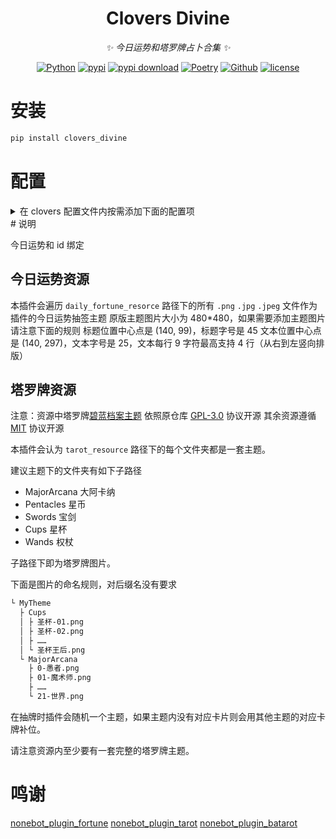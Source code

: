 <div align="center">

# Clovers Divine

_✨ 今日运势和塔罗牌占卜合集 ✨_

[![Python](https://img.shields.io/badge/Python-3.12+-blue.svg)](https://www.python.org/)
[![pypi](https://img.shields.io/pypi/v/clovers_divine.svg)](https://pypi.python.org/pypi/clovers_divine)
[![pypi download](https://img.shields.io/pypi/dm/clovers_divine)](https://pypi.python.org/pypi/clovers_divine)
[![Poetry](https://img.shields.io/endpoint?url=https://python-poetry.org/badge/v0.json)](https://python-poetry.org/)
[![Github](https://img.shields.io/badge/GitHub-Clovers-00CC33?logo=github)](https://github.com/clovers-project/clovers)
[![license](https://img.shields.io/github/license/clovers-project/clovers-divine.svg)](./LICENSE)

</div>

# 安装

```bash
pip install clovers_divine
```

# 配置

<details>

<summary>在 clovers 配置文件内按需添加下面的配置项</summary>

    daily_fortune_data: str = "data/fortune/daily"
    daily_fortune_resorce: str = "data/fortune/daily/basemap/"
    daily_fortune_title_font: str = "data/fortune/daily/font/Mamelon.otf"
    daily_fortune_text_font: str = "data/fortune/daily/font/sakura.ttf"
    tarot_resource: str = "data/fortune/tarot"

```toml
[clovers_divine]
# 今日运势用户数据路径
daily_fortune_data = "data/fortune/daily"
# 今日运势背景资源路径
daily_fortune_resorce = "data/fortune/daily/basemap/"
# 今日运势标题字体路径
daily_fortune_title_font = "data/fortune/daily/font/Mamelon.otf"
# 今日运势文本字体路径
daily_fortune_text_font = "data/fortune/daily/font/sakura.ttf"
# 塔罗牌牌面资源路径
tarot_resource = "data/fortune/tarot"
# 塔罗牌合并转发开关
tarot_merge_forward = true
```

</details>
# 说明

今日运势和 id 绑定

## 今日运势资源

本插件会遍历 `daily_fortune_resorce` 路径下的所有 `.png` `.jpg` `.jpeg` 文件作为插件的今日运势抽签主题
原版主题图片大小为 480\*480，如果需要添加主题图片请注意下面的规则
标题位置中心点是 (140, 99)，标题字号是 45
文本位置中心点是 (140, 297)，文本字号是 25，文本每行 9 字符最高支持 4 行（从右到左竖向排版）

## 塔罗牌资源

注意：资源中塔罗牌[碧蓝档案主题](./fortune/tarot/Blue%20Archive/) 依照原仓库 [GPL-3.0](https://github.com/Perseus037/nonebot_plugin_batarot?tab=GPL-3.0-1-ov-file#readme) 协议开源
其余资源遵循 [MIT](https://github.com/KarisAya/clovers_fortune/blob/main/LICENSE) 协议开源

本插件会认为 `tarot_resource` 路径下的每个文件夹都是一套主题。

建议主题下的文件夹有如下子路径

- MajorArcana 大阿卡纳
- Pentacles 星币
- Swords 宝剑
- Cups 星杯
- Wands 权杖

子路径下即为塔罗牌图片。

下面是图片的命名规则，对后缀名没有要求

```bash
└ MyTheme
  ├ Cups
  │ ├ 圣杯-01.png
  │ ├ 圣杯-02.png
  │ ├ ……
  │ └ 圣杯王后.png
  └ MajorArcana
    ├ 0-愚者.png
    ├ 01-魔术师.png
    ├ ……
    └ 21-世界.png
```

在抽牌时插件会随机一个主题，如果主题内没有对应卡片则会用其他主题的对应卡牌补位。

请注意资源内至少要有一套完整的塔罗牌主题。

# 鸣谢

[nonebot_plugin_fortune](https://github.com/MinatoAquaCrews/nonebot_plugin_fortune)
[nonebot_plugin_tarot](https://github.com/MinatoAquaCrews/nonebot_plugin_tarot)
[nonebot_plugin_batarot](https://github.com/Perseus037/nonebot_plugin_batarot)

